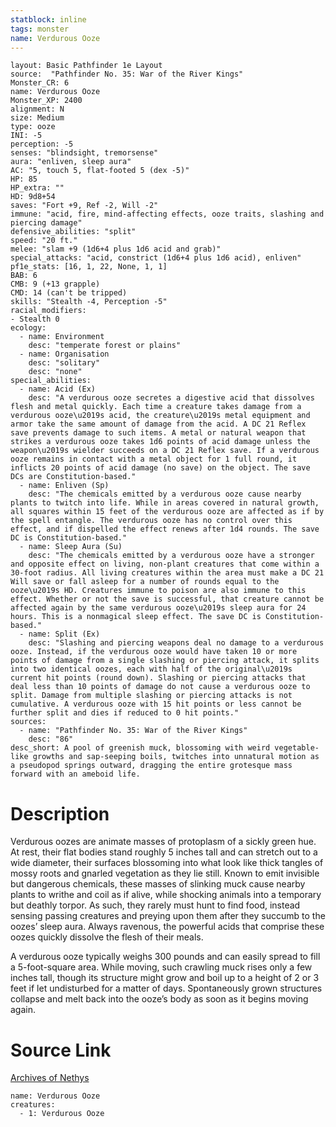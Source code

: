 ```yaml
---
statblock: inline
tags: monster
name: Verdurous Ooze
---
```

```statblock
layout: Basic Pathfinder 1e Layout
source:  "Pathfinder No. 35: War of the River Kings"
Monster_CR: 6
name: Verdurous Ooze
Monster_XP: 2400
alignment: N
size: Medium
type: ooze
INI: -5
perception: -5
senses: "blindsight, tremorsense"
aura: "enliven, sleep aura"
AC: "5, touch 5, flat-footed 5 (dex -5)"
HP: 85
HP_extra: ""
HD: 9d8+54
saves: "Fort +9, Ref -2, Will -2"
immune: "acid, fire, mind-affecting effects, ooze traits, slashing and piercing damage"
defensive_abilities: "split"
speed: "20 ft."
melee: "slam +9 (1d6+4 plus 1d6 acid and grab)"
special_attacks: "acid, constrict (1d6+4 plus 1d6 acid), enliven"
pf1e_stats: [16, 1, 22, None, 1, 1]
BAB: 6
CMB: 9 (+13 grapple)
CMD: 14 (can't be tripped)
skills: "Stealth -4, Perception -5"
racial_modifiers:
- Stealth 0
ecology:
  - name: Environment
    desc: "temperate forest or plains"
  - name: Organisation
    desc: "solitary"
    desc: "none"
special_abilities:
  - name: Acid (Ex)
    desc: "A verdurous ooze secretes a digestive acid that dissolves flesh and metal quickly. Each time a creature takes damage from a verdurous ooze\u2019s acid, the creature\u2019s metal equipment and armor take the same amount of damage from the acid. A DC 21 Reflex save prevents damage to such items. A metal or natural weapon that strikes a verdurous ooze takes 1d6 points of acid damage unless the weapon\u2019s wielder succeeds on a DC 21 Reflex save. If a verdurous ooze remains in contact with a metal object for 1 full round, it inflicts 20 points of acid damage (no save) on the object. The save DCs are Constitution-based."
  - name: Enliven (Sp)
    desc: "The chemicals emitted by a verdurous ooze cause nearby plants to twitch into life. While in areas covered in natural growth, all squares within 15 feet of the verdurous ooze are affected as if by the spell entangle. The verdurous ooze has no control over this effect, and if dispelled the effect renews after 1d4 rounds. The save DC is Constitution-based."
  - name: Sleep Aura (Su)
    desc: "The chemicals emitted by a verdurous ooze have a stronger and opposite effect on living, non-plant creatures that come within a 30-foot radius. All living creatures within the area must make a DC 21 Will save or fall asleep for a number of rounds equal to the ooze\u2019s HD. Creatures immune to poison are also immune to this effect. Whether or not the save is successful, that creature cannot be affected again by the same verdurous ooze\u2019s sleep aura for 24 hours. This is a nonmagical sleep effect. The save DC is Constitution-based."
  - name: Split (Ex)
    desc: "Slashing and piercing weapons deal no damage to a verdurous ooze. Instead, if the verdurous ooze would have taken 10 or more points of damage from a single slashing or piercing attack, it splits into two identical oozes, each with half of the original\u2019s current hit points (round down). Slashing or piercing attacks that deal less than 10 points of damage do not cause a verdurous ooze to split. Damage from multiple slashing or piercing attacks is not cumulative. A verdurous ooze with 15 hit points or less cannot be further split and dies if reduced to 0 hit points."
sources:
  - name: "Pathfinder No. 35: War of the River Kings"
    desc: "86"
desc_short: A pool of greenish muck, blossoming with weird vegetable-like growths and sap-seeping boils, twitches into unnatural motion as a pseudopod springs outward, dragging the entire grotesque mass forward with an ameboid life.
```
# Description
Verdurous oozes are animate masses of protoplasm of a sickly green hue. At rest, their flat bodies stand roughly 5 inches tall and can stretch out to a wide diameter, their surfaces blossoming into what look like thick tangles of mossy roots and gnarled vegetation as they lie still. Known to emit invisible but dangerous chemicals, these masses of slinking muck cause nearby plants to writhe and coil as if alive, while shocking animals into a temporary but deathly torpor. As such, they rarely must hunt to find food, instead sensing passing creatures and preying upon them after they succumb to the oozes’ sleep aura. Always ravenous, the powerful acids that comprise these oozes quickly dissolve the flesh of their meals.

A verdurous ooze typically weighs 300 pounds and can easily spread to fill a 5-foot-square area. While moving, such crawling muck rises only a few inches tall, though its structure might grow and boil up to a height of 2 or 3 feet if let undisturbed for a matter of days. Spontaneously grown structures collapse and melt back into the ooze’s body as soon as it begins moving again.
# Source Link
[Archives of Nethys](https://aonprd.com/MonsterDisplay.aspx?ItemName=Verdurous%20Ooze)
```encounter-table
name: Verdurous Ooze
creatures:
  - 1: Verdurous Ooze
```
